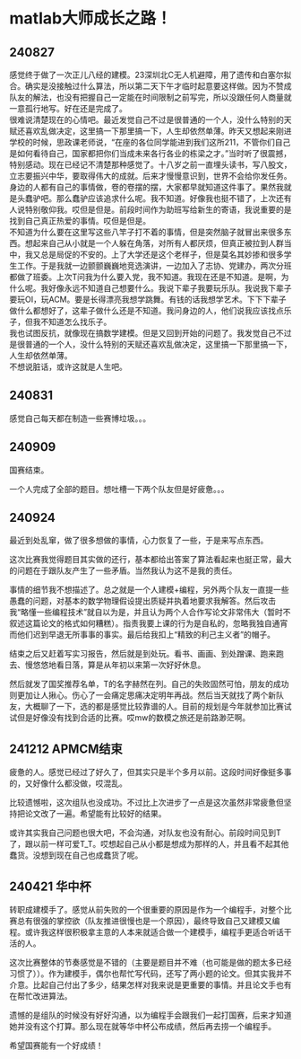 # matlab大师成长之路！

## 240827
感觉终于做了一次正儿八经的建模。23深圳北C无人机避障，用了遗传和白塞尔拟合。确实是没接触过什么算法，所以第二天下午才临时起意要这样做。因为不赞成队友的解法，也没有把握自己一定能在时间限制之前写完，所以没跟任何人商量就一意孤行地写。好在还是完成了。  
很难说清楚现在的心情吧。最近发觉自己不过是很普通的一个人，没什么特别的天赋还喜欢乱做决定，这里搞一下那里搞一下，人生却依然单薄。昨天又想起来刚进学校的时候，思政课老师说，“在座的各位同学能进到我们这所211，不管你们自己是如何看待自己，国家都把你们当成未来各行各业的栋梁之才。”当时听了很震撼，特别感动。现在已经记不清楚那种感觉了。十八岁之前一直埋头读书，写八股文，立志要振兴中华，要取得伟大的成就。后来才慢慢意识到，世界不会给你发任务。身边的人都有自己的事情做，卷的卷摆的摆，大家都早就知道这件事了。果然我就是头蠢驴吧。那么蠢驴应该追求什么呢。我不知道。好像我也挺不错了，上次还有人说特别敬仰我。哎但是但是。前段时间作为助班写给新生的寄语，我说重要的是找到自己真正热爱的事情。哎但是但是。  
不知道为什么要在这里写这些八竿子打不着的事情，但是突然脑子就冒出来很多东西。想起来自己从小就是一个人躲在角落，对所有人都厌烦，但真正被拉到人群当中，我又总是局促的不安的。上了大学还是这个老样子，但是莫名其妙掺和很多学生工作。于是我就一边颤颤巍巍地竞选演讲，一边加入了志协、党建办，两次分班都做了班委。上次T问我为什么要入党，我不知道。我现在还是不知道。是啊，为什么呢。我好像永远不知道自己想要什么。我说下辈子我要玩乐队。我说我下辈子要玩OI，玩ACM。要是长得漂亮我想学跳舞。有钱的话我想学艺术。下下下辈子做什么都想好了，这辈子做什么还是不知道。我问身边的人，他们说我应该找点乐子，但我不知道怎么找乐子。  
我也试图反抗，就像现在搞数学建模。但是又回到开始的问题了。我发觉自己不过是很普通的一个人，没什么特别的天赋还喜欢乱做决定，这里搞一下那里搞一下，人生却依然单薄。  
不想说脏话，或许这就是人生吧。  


## 240831
感觉自己每天都在制造一些赛博垃圾。。。

## 240909
国赛结束。

一个人完成了全部的题目。想吐槽一下两个队友但是好疲惫。。。

## 240924
最近到处乱窜，做了很多想做的事情，心力恢复了一些，于是来写点东西。

这次比赛我觉得题目其实做的还行，基本都给出答案了算法看起来也挺正常，最大的问题在于跟队友产生了一些矛盾。当然我认为这不是我的责任。

事情的细节我不想描述了。总之就是一个人建模+编程，另外两个队友一直提一些愚蠢的问题，对基本的数学物理假设提出质疑并执着地要求我解答。然后攻击我“略懂一些编程技术”就自以为是，并且认为两个人合作写论文非常伟大（暂时不叙述这篇论文的格式如何糟糕）。指责我要上课的行为是自私的，忽略我独自通宵而他们迟到早退无所事事的事实。最后给我扣上“精致的利己主义者”的帽子。

结束之后又赶着写实习报告，然后就是到处玩。看书、画画、到处蹭课、跑来跑去、慢悠悠地看日落，算是从年初以来第一次好好休息。

然后就发了国奖推荐名单，T的名字赫然在列。自己的失败固然可怕，朋友的成功则更加让人揪心。伤心了一会痛定思痛决定明年再战。然后当天就找了两个新队友，大概聊了一下，选的都是感觉比较靠谱的人。目前的规划是今年就参加比赛试试但是好像没有找到合适的比赛。哎mw的数模之旅还是前路渺茫啊。

## 241212 APMCM结束
疲惫的人。感觉已经过了好久了，但其实只是半个多月以前。这段时间好像挺多事的，又好像什么都没做，哎混乱。

比较遗憾啦，这次组队也没成功。不过比上次进步了一点是这次虽然非常疲惫但坚持把论文改了一遍。希望能有比较好的结果。

或许其实我自己问题也很大吧，不会沟通，对队友也没有耐心。前段时间见到T了，跟以前一样可爱T_T。哎想起自己从小都是想成为那样的人，并且看不起其他蠢货。没想到现在自己也成蠢货了呢。

## 240421 华中杯
转职成建模手了。感觉从前失败的一个很重要的原因是作为一个编程手，对整个比赛总有很强的掌控欲（队友推进很慢也是一个原因），最终导致自己又建模又编程。或许我这样很积极拿主意的人本来就适合做一个建模手，编程手更适合听话干活的人。

这次比赛整体的节奏感觉是不错的（主要是题目并不难（也可能是做的题太多已经习惯了））。作为建模手，偶尔也帮忙写代码，还写了两小题的论文。但其实我并不介意。比起自己付出了多少，结果怎样对我来说是更重要的事情。并且论文手也有在帮忙改进算法。

遗憾的是组队的时候没有好好沟通，以为编程手会跟我们一起打国赛，后来才知道她并没有这个打算。那么现在就等华中杯公布成绩，然后再去捞一个编程手。

希望国赛能有一个好成绩！
